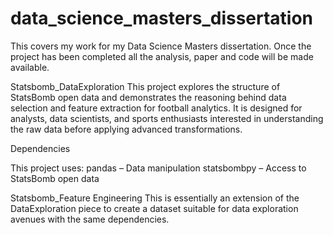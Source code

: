 # data_science_masters_dissertation
This covers my work for my Data Science Masters dissertation. Once the project has been completed all the analysis, paper and code will be made available.

Statsbomb_DataExploration
This project explores the structure of StatsBomb open data and demonstrates the reasoning behind data selection and feature extraction for football analytics.
It is designed for analysts, data scientists, and sports enthusiasts interested in understanding the raw data before applying advanced transformations.

Dependencies

This project uses:
  pandas – Data manipulation
  statsbombpy – Access to StatsBomb open data

Statsbomb_Feature Engineering
This is essentially an extension of the DataExploration piece to create a dataset suitable for data exploration avenues with the same dependencies.
